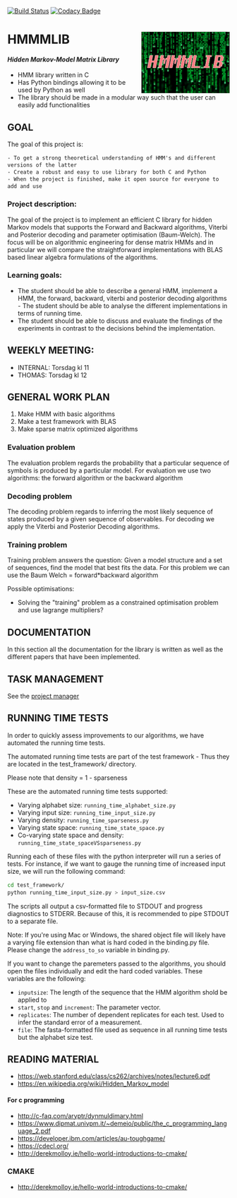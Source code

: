 [![Build Status](https://travis-ci.com/Thornado-Carlkoder/hmmmlib.svg?branch=master)](https://travis-ci.com/Thornado-Carlkoder/hmmmlib)
[![Codacy Badge](https://api.codacy.com/project/badge/Grade/379148760d544cab8b4a14322400a1ea)](https://www.codacy.com/gh/Thornado-Carlkoder/hmmmlib?utm_source=github.com&amp;utm_medium=referral&amp;utm_content=Thornado-Carlkoder/hmmmlib&amp;utm_campaign=Badge_Grade)



# HMMMLIB <img src='ressourcer/hmm_smaller.png' align="right" height="138.5" />

#### *Hidden Markov-Model Matrix Library*

* HMM library written in C 
* Has Python bindings allowing it to be used by Python as well
* The library should be made in a modular way such that the user can easily add functionalities


## GOAL

The goal of this project is:

	- To get a strong theoretical understanding of HMM's and different versions of the latter
	- Create a robust and easy to use library for both C and Python
	- When the project is finished, make it open source for everyone to add and use

### Project description:
The goal of the project is to implement an efficient C library for hidden Markov models that supports the Forward and Backward algorithms, Viterbi and Posterior decoding and parameter optimisation (Baum-Welch). The focus will be on algorithmic engineering for dense matrix HMMs and in particular we will compare the straightforward implementations with BLAS based linear algebra formulations of the algorithms.


### Learning goals:
* The student should be able to describe a general HMM, implement a HMM, the forward, backward, viterbi and posterior decoding algorithms - The student should be able to analyse the different implementations in terms of running time.
* The student should be able to discuss and evaluate the findings of the experiments in contrast to the decisions behind the implementation.


## WEEKLY MEETING:
* INTERNAL: Torsdag kl 11
* THOMAS: Torsdag kl 12

## GENERAL WORK PLAN
1. Make HMM with basic algorithms
2. Make a test framework with BLAS
3. Make sparse matrix optimized algorithms


### Evaluation problem
The evaluation problem regards the probability that a particular sequence of symbols is produced by a particular model.
For evaluation we use two algorithms: the forward algorithm or the backward algorithm

### Decoding problem
The decoding problem regards to inferring the most likely sequence of states produced by a given sequence of observables.
For decoding we apply the Viterbi and Posterior Decoding algorithms.

### Training problem
Training problem answers the question: Given a model structure and a set of sequences, find the model that best fits the data.
For this problem we can use the Baum Welch = forward\*backward algorithm

Possible optimisations: 

* Solving the "training" problem as a constrained optimisation problem and use lagrange multipliers?

## DOCUMENTATION

In this section all the documentation for the library is written as well as the different papers that have been implemented.

## TASK MANAGEMENT 

See the [project manager](https://github.com/Thornado-Carlkoder/hmmmlib/projects)



## RUNNING TIME TESTS

In order to quickly assess improvements to our algorithms, we have automated the running time tests.

The automated running time tests are part of the test framework - Thus they are located in the  test_framework/ directory.

Please note that density = 1 - sparseness 

These are the automated running time tests supported:

* Varying alphabet size: `running_time_alphabet_size.py`
* Varying input size: `running_time_input_size.py`
* Varying density: `running_time_sparseness.py`
* Varying state space: `running_time_state_space.py`
* Co-varying state space and density: `running_time_state_spaceVSsparseness.py`



Running each of these files with the python interpreter will run a series of tests. For instance, if we want to gauge the running time of increased input size, we will run the following command:

```sh
cd test_framework/
python running_time_input_size.py > input_size.csv
```

The scripts all output a csv-formatted file to STDOUT and progress diagnostics to STDERR. Because of this, it is recommended to pipe STDOUT to a separate file.



Note: If you're using Mac or Windows, the shared object file will likely have a varying file extension than what is hard coded in the binding.py file. Please change the `address_to_so` variable in binding.py.



If you want to change the paremeters passed to the algorithms, you should open the files individually and edit the hard coded variables. These variables are the following:

* `inputsize`: The length of the sequence that the HMM algorithm shold be applied to
* `start`, `stop` and `increment`: The parameter vector.
* `replicates`: The number of dependent replicates for each test. Used to infer the standard error of a measurement.
* `file`: The fasta-formatted file used as sequence in all running time tests but the alphabet size test.



## READING MATERIAL

* https://web.stanford.edu/class/cs262/archives/notes/lecture6.pdf
* https://en.wikipedia.org/wiki/Hidden_Markov_model

#### For c programming

* http://c-faq.com/aryptr/dynmuldimary.html
* https://www.dipmat.univpm.it/~demeio/public/the_c_programming_language_2.pdf
* https://developer.ibm.com/articles/au-toughgame/
* https://cdecl.org/
* http://derekmolloy.ie/hello-world-introductions-to-cmake/

### CMAKE

* http://derekmolloy.ie/hello-world-introductions-to-cmake/
